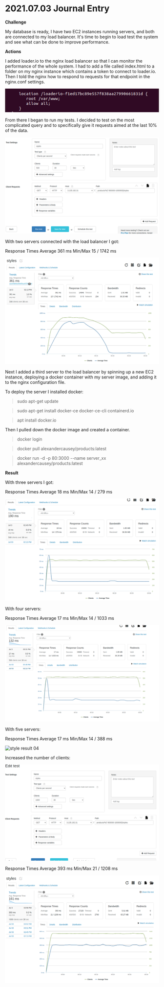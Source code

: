 # 2021.07.03 Journal Entry

**Challenge**

My database is ready, I have two EC2 instances running servers, and both are connected to my load balancer. It's time to begin to load test the system and see what can be done to improve performance.

**Actions**

I added loader.io to the nginx load balancer so that I can monitor the performance of the whole system. I had to add a file called index.html to a folder on my nginx instance which contains a token to connect to loader.io. Then I told the nginx how to respond to requests for that endpoint in the nginx.conf settings.

![nginx loaderio integration](../screenshots/nginxloaderioconf.png)

From there I began to run my tests. I decided to test on the most complicated query and to specifically give it requests aimed at the last 10% of the data.

![styles load test](../screenshots/loaderiostyletest.png)

With two servers connected with the load balancer I got:

Response Times
Average	361 ms
Min/Max	15 / 1742 ms

![style result 01](../screenshots/styleresults01.png)

Next I added a third server to the load balancer by spinning up a new EC2 instance, deploying a docker container with my server image, and adding it to the nginx configuration file.

To deploy the server I installed docker:

> sudo apt-get update

> sudo apt-get install docker-ce docker-ce-cli containerd.io

> apt install docker.io

Then I pulled down the docker image and created a container.

> docker login

> docker pull alexandercausey/products:latest

> docker run -d -p 80:3000 --name server_xx alexandercausey/products:latest

**Result**

With three servers I got:

Response Times
Average	18 ms
Min/Max	14 / 279 ms

![style result 02](../screenshots/stylesresults02.png)

With four servers:

Response Times
Average	17 ms
Min/Max	14 / 1033 ms

![style result 03](../screenshots/stylesresults03.png)

With five servers:

Response Times
Average	17 ms
Min/Max	14 / 388 ms

![style result 04](../screenshots/stylesresults04.png)

Increased the number of clients:

![style test change](../screenshots/stylestest02.png)

Response Times
Average	393 ms
Min/Max	21 / 1208 ms

![style result 05](../screenshots/stylesresults05.png)